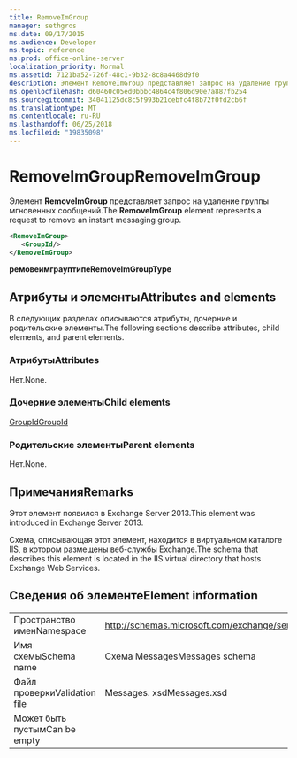 ```yaml
---
title: RemoveImGroup
manager: sethgros
ms.date: 09/17/2015
ms.audience: Developer
ms.topic: reference
ms.prod: office-online-server
localization_priority: Normal
ms.assetid: 7121ba52-726f-48c1-9b32-8c8a4468d9f0
description: Элемент RemoveImGroup представляет запрос на удаление группы мгновенных сообщений.
ms.openlocfilehash: d60460c05ed0bbbc4864c4f806d90e7a887fb254
ms.sourcegitcommit: 34041125dc8c5f993b21cebfc4f8b72f0fd2cb6f
ms.translationtype: MT
ms.contentlocale: ru-RU
ms.lasthandoff: 06/25/2018
ms.locfileid: "19835098"
---
```

# <a name="removeimgroup"></a><span data-ttu-id="2659b-103">RemoveImGroup</span><span class="sxs-lookup"><span data-stu-id="2659b-103">RemoveImGroup</span></span>

<span data-ttu-id="2659b-104">Элемент **RemoveImGroup** представляет запрос на удаление группы мгновенных сообщений.</span><span class="sxs-lookup"><span data-stu-id="2659b-104">The **RemoveImGroup** element represents a request to remove an instant messaging group.</span></span> 
  
```XML
<RemoveImGroup>
   <GroupId/>
</RemoveImGroup>
```

 <span data-ttu-id="2659b-105">**ремовеимграуптипе**</span><span class="sxs-lookup"><span data-stu-id="2659b-105">**RemoveImGroupType**</span></span>
## <a name="attributes-and-elements"></a><span data-ttu-id="2659b-106">Атрибуты и элементы</span><span class="sxs-lookup"><span data-stu-id="2659b-106">Attributes and elements</span></span>

<span data-ttu-id="2659b-107">В следующих разделах описываются атрибуты, дочерние и родительские элементы.</span><span class="sxs-lookup"><span data-stu-id="2659b-107">The following sections describe attributes, child elements, and parent elements.</span></span>
  
### <a name="attributes"></a><span data-ttu-id="2659b-108">Атрибуты</span><span class="sxs-lookup"><span data-stu-id="2659b-108">Attributes</span></span>

<span data-ttu-id="2659b-109">Нет.</span><span class="sxs-lookup"><span data-stu-id="2659b-109">None.</span></span>
  
### <a name="child-elements"></a><span data-ttu-id="2659b-110">Дочерние элементы</span><span class="sxs-lookup"><span data-stu-id="2659b-110">Child elements</span></span>

[<span data-ttu-id="2659b-111">GroupId</span><span class="sxs-lookup"><span data-stu-id="2659b-111">GroupId</span></span>](groupid.md)
  
### <a name="parent-elements"></a><span data-ttu-id="2659b-112">Родительские элементы</span><span class="sxs-lookup"><span data-stu-id="2659b-112">Parent elements</span></span>

<span data-ttu-id="2659b-113">Нет.</span><span class="sxs-lookup"><span data-stu-id="2659b-113">None.</span></span>
  
## <a name="remarks"></a><span data-ttu-id="2659b-114">Примечания</span><span class="sxs-lookup"><span data-stu-id="2659b-114">Remarks</span></span>

<span data-ttu-id="2659b-115">Этот элемент появился в Exchange Server 2013.</span><span class="sxs-lookup"><span data-stu-id="2659b-115">This element was introduced in Exchange Server 2013.</span></span>
  
<span data-ttu-id="2659b-116">Схема, описывающая этот элемент, находится в виртуальном каталоге IIS, в котором размещены веб-службы Exchange.</span><span class="sxs-lookup"><span data-stu-id="2659b-116">The schema that describes this element is located in the IIS virtual directory that hosts Exchange Web Services.</span></span>
  
## <a name="element-information"></a><span data-ttu-id="2659b-117">Сведения об элементе</span><span class="sxs-lookup"><span data-stu-id="2659b-117">Element information</span></span>

|||
|:-----|:-----|
|<span data-ttu-id="2659b-118">Пространство имен</span><span class="sxs-lookup"><span data-stu-id="2659b-118">Namespace</span></span>  <br/> |http://schemas.microsoft.com/exchange/services/2006/messages  <br/> |
|<span data-ttu-id="2659b-119">Имя схемы</span><span class="sxs-lookup"><span data-stu-id="2659b-119">Schema name</span></span>  <br/> |<span data-ttu-id="2659b-120">Схема Messages</span><span class="sxs-lookup"><span data-stu-id="2659b-120">Messages schema</span></span>  <br/> |
|<span data-ttu-id="2659b-121">Файл проверки</span><span class="sxs-lookup"><span data-stu-id="2659b-121">Validation file</span></span>  <br/> |<span data-ttu-id="2659b-122">Messages. xsd</span><span class="sxs-lookup"><span data-stu-id="2659b-122">Messages.xsd</span></span>  <br/> |
|<span data-ttu-id="2659b-123">Может быть пустым</span><span class="sxs-lookup"><span data-stu-id="2659b-123">Can be empty</span></span>  <br/> ||
   

